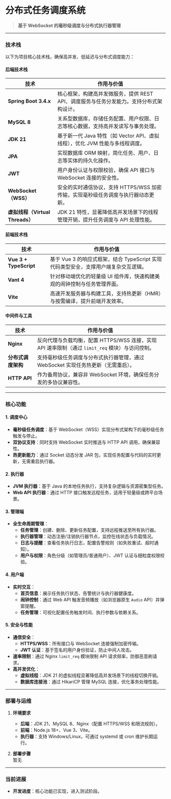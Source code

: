 # **分布式任务调度系统**  
> **基于 WebSocket 的毫秒级调度与分布式执行器管理**  

---

### **技术栈**  
以下为项目核心技术栈，确保高并发、低延迟与分布式调度能力：  

#### **后端技术栈**  
| 技术                | 作用与价值                                                                                   |
|---------------------|---------------------------------------------------------------------------------------------|
| **Spring Boot 3.4.x** | 核心框架，构建高并发微服务，提供 REST API、调度服务与任务分发能力。支持分布式架构设计。          |
| **MySQL 8**           | 关系型数据库，存储任务配置、用户权限、日志等核心数据，支持高并发读写与事务处理。                |
| **JDK 21**           | 基于新一代 Java 特性（如 Vector API、虚拟线程），优化 JVM 性能与多线程调度。                    |
| **JPA**              | 实现数据库 ORM 映射，简化任务、用户、日志等实体的持久化操作。                                  |
| **JWT**              | 用户身份认证与权限校验，确保 API 接口与 WebSocket 连接的安全性。                               |
| **WebSocket（WSS）**  | 安全的实时通信协议，支持 HTTPS/WSS 加密传输，实现毫秒级任务调度与执行器动态更新。               |
| **虚拟线程（Virtual Threads）** | JDK 21 特性，显著降低高并发场景下的线程管理开销，提升任务调度与 API 处理性能。              |

#### **前端技术栈**  
| 技术                | 作用与价值                                                                                   |
|---------------------|---------------------------------------------------------------------------------------------|
| **Vue 3 + TypeScript** | 基于 Vue 3 的响应式框架，结合 TypeScript 实现代码类型安全，支撑用户端复杂交互逻辑。            |
| **Vant 4**           | 针对移动端优化的轻量级 UI 组件库，快速构建美观的闹钟控制与任务管理界面。                      |
| **Vite**            | 高速开发服务器与构建工具，支持热更新（HMR）与按需编译，提升前端开发效率。                     |

#### **中间件与工具**  
| 技术                | 作用与价值                                                                                   |
|---------------------|---------------------------------------------------------------------------------------------|
| **Nginx**           | 反向代理与负载均衡，配置 HTTPS/WSS 连接，实现 API 速率限制（通过 `limit_req` 模块）与访问控制。 |
| **分布式调度架构**   | 支持毫秒级任务调度与分布式执行器管理，通过 WebSocket 实现任务热更新（无需重启）。               |
| **HTTP API**         | 作为备用协议，兼容非 WebSocket 环境，确保任务分发的多协议兼容性。                             |

---

### **核心功能**  
#### **1. 调度中心**  
- **毫秒级任务调度**：基于 WebSocket（WSS）实现分布式架构下的毫秒级任务触发与停止。  
- **双协议支持**：同时支持 WebSocket 实时推送与 HTTP API 调用，确保兼容性。  
- **热更新能力**：通过 Socket 动态分发 JAR 包，实现任务配置与代码的实时更新，无需重启执行器。  

#### **2. 执行器**  
- **JVM 执行器**：基于 Java 的本地任务执行，支持复杂逻辑与资源密集型任务。  
- **Web API 执行器**：通过 HTTP 接口触发远程任务，适用于轻量级或跨平台场景。  

#### **3. 管理端**  
- **全生命周期管理**：  
  - **任务管理**：创建、删除、更新任务配置，支持远程推送至所有执行器。  
  - **执行器管理**：动态注册/注销执行器节点，监控在线状态与负载情况。  
  - **日志与提醒**：查看任务执行日志，配置告警规则（如失败重试、超时通知）。  
  - **用户与权限**：角色分级（如管理员/普通用户）、JWT 认证与细粒度权限校验。  

#### **4. 用户端**  
- **实时交互**：  
  - **首页信息**：展示任务执行状态、告警统计与执行器健康度。  
  - **闹钟控制**：通过 Web API 触发音频播放（如浏览器原生 `Audio` API）并弹窗提醒。  
  - **任务管理**：可视化配置任务触发时间、执行参数与依赖关系。  

#### **5. 安全与性能**  
- **通信安全**：  
  - **HTTPS/WSS**：所有接口与 WebSocket 连接强制加密传输。  
  - **JWT 认证**：基于签名的用户身份验证，防止中间人攻击。  
- **速率限制**：通过 Nginx `limit_req` 模块限制 API 请求频率，防御恶意刷请求。  
- **高并发优化**：  
  - **虚拟线程**：JDK 21 的虚拟线程显著降低高并发场景下的线程切换开销。  
  - **数据库连接池**：通过 HikariCP 管理 MySQL 连接，优化事务处理性能。  

---

### **部署与运维**  
1. **环境要求**  
   - **后端**：JDK 21、MySQL 8、Nginx（配置 HTTPS/WSS 和限流规则）。  
   - **前端**：Node.js 18+、Vue 3、Vite。  
   - **执行器**：支持 Windows/Linux，可通过 systemd 或 cron 维护长期运行。  

2. **部署步骤**  
     暂无
   
---

### **当前进展**  
- **开发进度**：核心功能已实现，进入测试阶段。  

